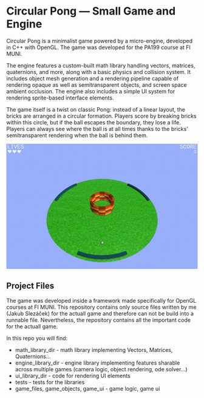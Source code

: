 # Circular Pong —​​​​​​​ Small Game and Engine

Circular Pong is a minimalist game powered by a micro-engine, developed in C++ with OpenGL.
The game was developed for the PA199 course at FI MUNI.

The engine features a custom-built math library handling vectors, matrices, quaternions, and more, along with a basic physics and collision system. It includes object mesh generation and a rendering pipeline capable of rendering opaque as well as semitransparent objects, and screen space ambient occlusion. The engine also includes a simple UI system for rendering sprite-based interface elements.

The game itself is a twist on classic Pong: instead of a linear layout, the bricks are arranged in a circular formation. Players score by breaking bricks within this circle, but if the ball escapes the boundary, they lose a life. Players can always see where the ball is at all times thanks to the bricks' semitransparent rendering when the ball is behind them.

![Circular Pong gameplay](devlog/pong.gif)

## Project Files

The game was developed inside a framework made specifically for OpenGL courses at FI MUNI.
This repository contains only source files written by me (Jakub Slezáček)
for the actuall game and therefore can not be build into a runnable file. 
Nevertheless, the repository contains all the important code for the actuall game.

In this repo you will find:

- math_library_dir - math library implementing Vectors, Matrices, Quaternions...
- engine_library_dir - engine library implementing features sharable across multiple games (camera logic, object rendering, ode solver...)
- ui_library_dir - code for rendering UI elements
- tests - tests for the libraries
- game_files, game_objects, game_ui - game logic, game ui
